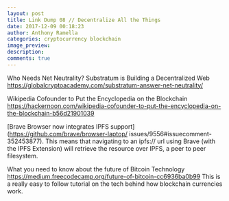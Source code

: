 ```yaml
---
layout: post
title: Link Dump 08 // Decentralize All the Things
date: 2017-12-09 00:18:23
author: Anthony Ramella
categories: cryptocurrency blockchain
image_preview:
description: 
comments: true
---
```

Who Needs Net Neutrality? Substratum is Building a Decentralized Web  
https://globalcryptoacademy.com/substratum-answer-net-neutrality/  

Wikipedia Cofounder to Put the Encyclopedia on the Blockchain  
https://hackernoon.com/wikipedia-cofounder-to-put-the-encyclopedia-on-the-blockchain-b56d21901039  


[Brave Browser now integrates IPFS support](https://github.com/brave/browser-laptop/  issues/9556#issuecomment-352453877). This means that navigating to an ipfs:// url using Brave (with the IPFS Extension) will retrieve the resource over IPFS, a peer to peer filesystem.  

What you need to know about the future of Bitcoin Technology  
https://medium.freecodecamp.org/future-of-bitcoin-cc6936ba0b99
This is a really easy to follow tutorial on the tech behind how blockchain currencies work.